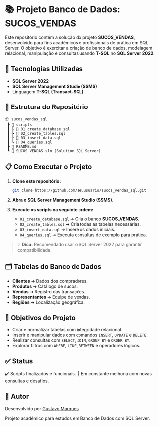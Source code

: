 # 📚 Projeto Banco de Dados: SUCOS\_VENDAS

Este repositório contém a solução do projeto **SUCOS\_VENDAS**, desenvolvido para fins acadêmicos e profissionais de prática em SQL Server.
O objetivo é exercitar a criação de banco de dados, modelagem relacional, manipulação e consultas usando **T-SQL** no **SQL Server 2022**.

## 🚀 Tecnologias Utilizadas

* **SQL Server 2022**
* **SQL Server Management Studio (SSMS)**
* Linguagem **T-SQL (Transact-SQL)**

## 📂 Estrutura do Repositório

```
📦 sucos_vendas_sql
 ┣ 📂 scripts
 ┃ ┣ 📄 01_create_database.sql
 ┃ ┣ 📄 02_create_tables.sql
 ┃ ┣ 📄 03_insert_data.sql
 ┃ ┗ 📄 04_queries.sql
 ┣ 📄 README.md
 ┗ 📄 SUCOS_VENDAS.sln (Solution SQL Server)
```

## 📋 Como Executar o Projeto

1. **Clone este repositório:**

   ```bash
   git clone https://github.com/seuusuario/sucos_vendas_sql.git
   ```

2. **Abra o SQL Server Management Studio (SSMS).**

3. **Execute os scripts na seguinte ordem:**

   * `01_create_database.sql` ➔ Cria o banco **SUCOS\_VENDAS**.
   * `02_create_tables.sql` ➔ Cria todas as tabelas necessárias.
   * `03_insert_data.sql` ➔ Insere os dados iniciais.
   * `04_queries.sql` ➔ Executa consultas de exemplo para prática.

> 💡 **Dica:** Recomendado usar o SQL Server 2022 para garantir compatibilidade.

## 🗂️ Tabelas do Banco de Dados

* **Clientes** ➔ Dados dos compradores.
* **Produtos** ➔ Catálogo de sucos.
* **Vendas** ➔ Registro das transações.
* **Representantes** ➔ Equipe de vendas.
* **Regiões** ➔ Localização geográfica.

## 🎯 Objetivos do Projeto

* Criar e normalizar tabelas com integridade relacional.
* Inserir e manipular dados com comandos `INSERT`, `UPDATE` e `DELETE`.
* Realizar consultas com `SELECT`, `JOIN`, `GROUP BY` e `ORDER BY`.
* Explorar filtros com `WHERE`, `LIKE`, `BETWEEN` e operadores lógicos.

## ✅ Status

✔️ Scripts finalizados e funcionais.
🔄 Em constante melhoria com novas consultas e desafios.

## 📎 Autor

Desenvolvido por [Gustavo Marques](https://github.com/GustavoMarques22/)

Projeto acadêmico para estudos em Banco de Dados com SQL Server.
